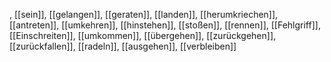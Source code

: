 , [[sein]], [[gelangen]], [[geraten]], [[landen]], [[herumkriechen]], [[antreten]], [[umkehren]], [[hinstehen]], [[stoßen]], [[rennen]], [[Fehlgriff]], [[Einschreiten]], [[umkommen]], [[übergehen]], [[zurückgehen]], [[zurückfallen]], [[radeln]], [[ausgehen]], [[verbleiben]]